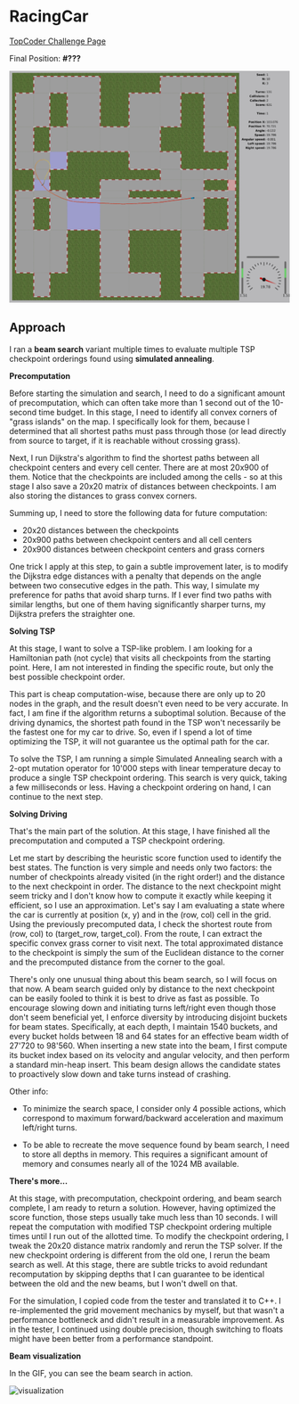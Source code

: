# RacingCar

[TopCoder Challenge Page](https://www.topcoder.com/challenges/d6afa51e-e32b-4776-90ce-218cf65031d4)

Final Position: **#???** 

![alt text](game.png)

## Approach

I ran a **beam search** variant multiple times to evaluate multiple TSP checkpoint orderings found using **simulated annealing**.

**Precomputation**

Before starting the simulation and search, I need to do a significant amount of precomputation, which can often take more than 1 second out of the 10-second time budget. In this stage, I need to identify all convex corners of "grass islands" on the map. I specifically look for them, because I determined that all shortest paths must pass through those (or lead directly from source to target, if it is reachable without crossing grass).

Next, I run Dijkstra's algorithm to find the shortest paths between all checkpoint centers and every cell center. There are at most 20x900 of them. Notice that the checkpoints are included among the cells - so at this stage I also save a 20x20 matrix of distances between checkpoints. I am also storing the distances to grass convex corners.

Summing up, I need to store the following data for future computation:

- 20x20 distances between the checkpoints
- 20x900 paths between checkpoint centers and all cell centers
- 20x900 distances between checkpoint centers and grass corners

One trick I apply at this step, to gain a subtle improvement later, is to modify the Dijkstra edge distances with a penalty that depends on the angle between two consecutive edges in the path. This way, I simulate my preference for paths that avoid sharp turns. If I ever find two paths with similar lengths, but one of them having significantly sharper turns, my Dijkstra prefers the straighter one.

**Solving TSP**

At this stage, I want to solve a TSP-like problem. I am looking for a Hamiltonian path (not cycle) that visits all checkpoints from the starting point. Here, I am not interested in finding the specific route, but only the best possible checkpoint order.

This part is cheap computation-wise, because there are only up to 20 nodes in the graph, and the result doesn't even need to be very accurate. In fact, I am fine if the algorithm returns a suboptimal solution. Because of the driving dynamics, the shortest path found in the TSP won't necessarily be the fastest one for my car to drive. So, even if I spend a lot of time optimizing the TSP, it will not guarantee us the optimal path for the car.

To solve the TSP, I am running a simple Simulated Annealing search with a 2-opt mutation operator for 10'000 steps with linear temperature decay to produce a single TSP checkpoint ordering. This search is very quick, taking a few milliseconds or less. Having a checkpoint ordering on hand, I can continue to the next step. 

**Solving Driving**

That's the main part of the solution. At this stage, I have finished all the precomputation and computed a TSP checkpoint ordering.

Let me start by describing the heuristic score function used to identify the best states. The function is very simple and needs only two factors: the number of checkpoints already visited (in the right order!) and the distance to the next checkpoint in order. The distance to the next checkpoint might seem tricky and I don't know how to compute it exactly while keeping it efficient, so I use an approximation. Let's say I am evaluating a state where the car is currently at position (x, y) and in the (row, col) cell in the grid. Using the previously precomputed data, I check the shortest route from (row, col) to (target_row, target_col). From the route, I can extract the specific convex grass corner to visit next. The total approximated distance to the checkpoint is simply the sum of the Euclidean distance to the corner and the precomputed distance from the corner to the goal.

There's only one unusual thing about this beam search, so I will focus on that now. A beam search guided only by distance to the next checkpoint can be easily fooled to think it is best to drive as fast as possible. To encourage slowing down and initiating turns left/right even though those don't seem beneficial yet, I enforce diversity by introducing disjoint buckets for beam states. Specifically, at each depth, I maintain 1540 buckets, and every bucket holds between 18 and 64 states for an effective beam width of 27'720 to 98'560. When inserting a new state into the beam, I first compute its bucket index based on its velocity and angular velocity, and then perform a standard min-heap insert. This beam design allows the candidate states to proactively slow down and take turns instead of crashing.

Other info:

- To minimize the search space, I consider only 4 possible actions, which correspond to maximum forward/backward acceleration and maximum left/right turns.

- To be able to recreate the move sequence found by beam search, I need to store all depths in memory. This requires a significant amount of memory and consumes nearly all of the 1024 MB available.

**There's more...**

At this stage, with precomputation, checkpoint ordering, and beam search complete, I am ready to return a solution. However, having optimized the score function, those steps usually take much less than 10 seconds. I will repeat the computation with modified TSP checkpoint ordering multiple times until I run out of the allotted time. To modify the checkpoint ordering, I tweak the 20x20 distance matrix randomly and rerun the TSP solver. If the new checkpoint ordering is different from the old one, I rerun the beam search as well. At this stage, there are subtle tricks to avoid redundant recomputation by skipping depths that I can guarantee to be identical between the old and the new beams, but I won't dwell on that.

For the simulation, I copied code from the tester and translated it to C++. I re-implemented the grid movement mechanics by myself, but that wasn't a performance bottleneck and didn't result in a measurable improvement. As in the tester, I continued using double precision, though switching to floats might have been better from a performance standpoint.

**Beam visualization**

In the GIF, you can see the beam search in action.

![visualization](visualization.gif)
